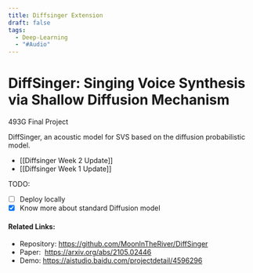 ```yaml
---
title: Diffsinger Extension
draft: false
tags:
  - Deep-Learning
  - "#Audio"
---
```

# DiffSinger: Singing Voice Synthesis via Shallow Diffusion Mechanism
493G Final Project

DiffSinger, an acoustic model for SVS based on the diffusion probabilistic model.

- [[Diffsinger Week 2 Update]]
- [[Diffsinger Week 1 Update]]

TODO:
- [ ] Deploy locally  
- [x] Know more about standard Diffusion model

#### Related Links:
- Repository: https://github.com/MoonInTheRiver/DiffSinger
- Paper:  https://arxiv.org/abs/2105.02446
- Demo: https://aistudio.baidu.com/projectdetail/4596296